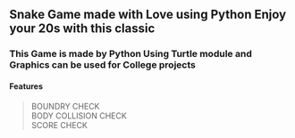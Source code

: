 ## Snake Game made with Love using Python Enjoy your 20s with this classic
### This Game is made by Python Using Turtle module and Graphics can be used for College projects
#### Features 
> BOUNDRY CHECK <br>
> BODY COLLISION CHECK <br>
> SCORE CHECK <br>
